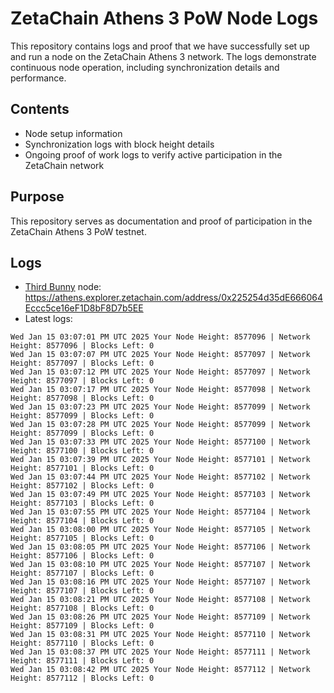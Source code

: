 # ZetaChain Athens 3 PoW Node Logs
This repository contains logs and proof that we have successfully set up and run a node on the ZetaChain Athens 3 network. The logs demonstrate continuous node operation, including synchronization details and performance.

## Contents
- Node setup information
- Synchronization logs with block height details
- Ongoing proof of work logs to verify active participation in the ZetaChain network

## Purpose
This repository serves as documentation and proof of participation in the ZetaChain Athens 3 PoW testnet.

## Logs

- [Third Bunny](https://thirdbunny.xyz/) node: https://athens.explorer.zetachain.com/address/0x225254d35dE666064Eccc5ce16eF1D8bF8D7b5EE
- Latest logs:
```
Wed Jan 15 03:07:01 PM UTC 2025 Your Node Height: 8577096 | Network Height: 8577096 | Blocks Left: 0
Wed Jan 15 03:07:07 PM UTC 2025 Your Node Height: 8577097 | Network Height: 8577097 | Blocks Left: 0
Wed Jan 15 03:07:12 PM UTC 2025 Your Node Height: 8577097 | Network Height: 8577097 | Blocks Left: 0
Wed Jan 15 03:07:17 PM UTC 2025 Your Node Height: 8577098 | Network Height: 8577098 | Blocks Left: 0
Wed Jan 15 03:07:23 PM UTC 2025 Your Node Height: 8577099 | Network Height: 8577099 | Blocks Left: 0
Wed Jan 15 03:07:28 PM UTC 2025 Your Node Height: 8577099 | Network Height: 8577099 | Blocks Left: 0
Wed Jan 15 03:07:33 PM UTC 2025 Your Node Height: 8577100 | Network Height: 8577100 | Blocks Left: 0
Wed Jan 15 03:07:39 PM UTC 2025 Your Node Height: 8577101 | Network Height: 8577101 | Blocks Left: 0
Wed Jan 15 03:07:44 PM UTC 2025 Your Node Height: 8577102 | Network Height: 8577102 | Blocks Left: 0
Wed Jan 15 03:07:49 PM UTC 2025 Your Node Height: 8577103 | Network Height: 8577103 | Blocks Left: 0
Wed Jan 15 03:07:55 PM UTC 2025 Your Node Height: 8577104 | Network Height: 8577104 | Blocks Left: 0
Wed Jan 15 03:08:00 PM UTC 2025 Your Node Height: 8577105 | Network Height: 8577105 | Blocks Left: 0
Wed Jan 15 03:08:05 PM UTC 2025 Your Node Height: 8577106 | Network Height: 8577106 | Blocks Left: 0
Wed Jan 15 03:08:10 PM UTC 2025 Your Node Height: 8577107 | Network Height: 8577107 | Blocks Left: 0
Wed Jan 15 03:08:16 PM UTC 2025 Your Node Height: 8577107 | Network Height: 8577107 | Blocks Left: 0
Wed Jan 15 03:08:21 PM UTC 2025 Your Node Height: 8577108 | Network Height: 8577108 | Blocks Left: 0
Wed Jan 15 03:08:26 PM UTC 2025 Your Node Height: 8577109 | Network Height: 8577109 | Blocks Left: 0
Wed Jan 15 03:08:31 PM UTC 2025 Your Node Height: 8577110 | Network Height: 8577110 | Blocks Left: 0
Wed Jan 15 03:08:37 PM UTC 2025 Your Node Height: 8577111 | Network Height: 8577111 | Blocks Left: 0
Wed Jan 15 03:08:42 PM UTC 2025 Your Node Height: 8577112 | Network Height: 8577112 | Blocks Left: 0
```
